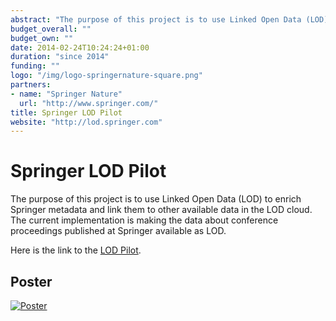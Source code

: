 ```yaml
---
abstract: "The purpose of this project is to use Linked Open Data (LOD) to enrich Springer metadata and link them to other available data in the LOD cloud. The current implementation is making the data about conference proceedings published at Springer available as LOD."
budget_overall: ""
budget_own: ""
date: 2014-02-24T10:24:24+01:00
duration: "since 2014"
funding: ""
logo: "/img/logo-springernature-square.png"
partners:
- name: "Springer Nature"
  url: "http://www.springer.com/"
title: Springer LOD Pilot
website: "http://lod.springer.com"
---
```


Springer LOD Pilot
==================

The purpose of this project is to use Linked Open Data (LOD) to enrich Springer metadata and link them to other available data in the LOD cloud. The current implementation is making the data about conference proceedings published at Springer available as LOD.

Here is the link to the [LOD Pilot](http://lod.springer.com).

## Poster

[![Poster](/poster/poster-springer-small.png)](/poster/poster-springer.pdf)
